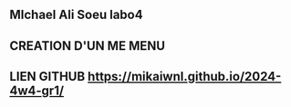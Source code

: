 ## MIchael Ali Soeu     labo4
## CREATION D'UN ME MENU
## LIEN GITHUB https://mikaiwnl.github.io/2024-4w4-gr1/